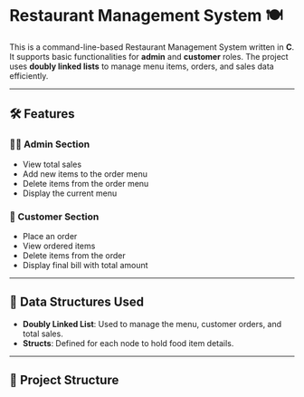 # Restaurant Management System 🍽️

This is a command-line-based Restaurant Management System written in **C**. It supports basic functionalities for **admin** and **customer** roles. The project uses **doubly linked lists** to manage menu items, orders, and sales data efficiently.

---

## 🛠 Features

### 👨‍🍳 Admin Section
- View total sales
- Add new items to the order menu
- Delete items from the order menu
- Display the current menu

### 👤 Customer Section
- Place an order
- View ordered items
- Delete items from the order
- Display final bill with total amount

---

## 🧾 Data Structures Used
- **Doubly Linked List**: Used to manage the menu, customer orders, and total sales.
- **Structs**: Defined for each node to hold food item details.

---

## 📂 Project Structure

